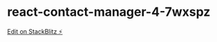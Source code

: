 # react-contact-manager-4-7wxspz

[Edit on StackBlitz ⚡️](https://stackblitz.com/edit/react-contact-manager-4-7wxspz)
